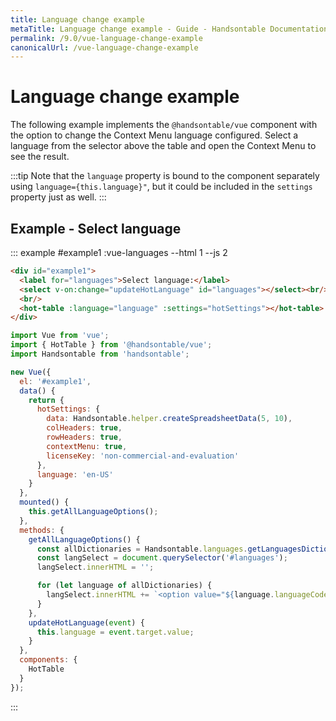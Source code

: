 ```yaml
---
title: Language change example
metaTitle: Language change example - Guide - Handsontable Documentation
permalink: /9.0/vue-language-change-example
canonicalUrl: /vue-language-change-example
---
```


# Language change example

The following example implements the `@handsontable/vue` component with the option to change the Context Menu language configured. Select a language from the selector above the table and open the Context Menu to see the result.

:::tip
Note that the `language` property is bound to the component separately using `language={this.language}"`, but it could be included in the `settings` property just as well.
:::

## Example - Select language

::: example #example1 :vue-languages --html 1 --js 2
```html
<div id="example1">
  <label for="languages">Select language:</label>
  <select v-on:change="updateHotLanguage" id="languages"></select><br/>
  <br/>
  <hot-table :language="language" :settings="hotSettings"></hot-table>
</div>
```
```js
import Vue from 'vue';
import { HotTable } from '@handsontable/vue';
import Handsontable from 'handsontable';

new Vue({
  el: '#example1',
  data() {
    return {
      hotSettings: {
        data: Handsontable.helper.createSpreadsheetData(5, 10),
        colHeaders: true,
        rowHeaders: true,
        contextMenu: true,
        licenseKey: 'non-commercial-and-evaluation'
      },
      language: 'en-US'
    }
  },
  mounted() {
    this.getAllLanguageOptions();
  },
  methods: {
    getAllLanguageOptions() {
      const allDictionaries = Handsontable.languages.getLanguagesDictionaries();
      const langSelect = document.querySelector('#languages');
      langSelect.innerHTML = '';

      for (let language of allDictionaries) {
        langSelect.innerHTML += `<option value="${language.languageCode}">${language.languageCode}</option>`
      }
    },
    updateHotLanguage(event) {
      this.language = event.target.value;
    }
  },
  components: {
    HotTable
  }
});
```
:::
